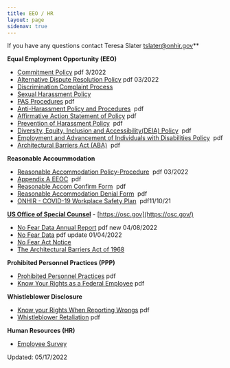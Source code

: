 ```yaml
---
title: EEO / HR
layout: page
sidenav: true
---
```


If you have any questions contact Teresa Slater [tslater@onhir.gov](mailto:tslater@onhir.gov?subject=EEO/HR%20question20from%20onhir.gov%20link)**

**Equal Employment Opportunity (EEO)**
*   [Commitment Policy]({{site.baseurl}}/assets/documents/eeo/EEO-Policy-Statement.pdf) pdf 3/2022
*   [Alternative Dispute Resolution Policy]({{site.baseurl}}/assets/documents/eeo/Alternative-Dispute-Resolution-Policy.pdf) pdf 03/2022
*   [Discrimination Complaint Process](EEO-DISCRIMINATION-COMPLAINT-PROCESS.html)
*   [Sexual Harassment Policy](eeo-sexual-harassment-policy.htm)
*   [PAS Procedures]({{site.baseurl}}/assets/documents/eeo/PAS.pdf)  pdf
*   [Anti-Harassment Policy and Procedures]({{site.baseurl}}/assets/documents/eeo/Harassment.pdf)  pdf
*   [Affirmative Action Statement of Policy]({{site.baseurl}}/assets/documents/eeo/Affirmative-Action-Statement-of-Policy.pdf) pdf
*   [Prevention of Harassment Policy]({{site.baseurl}}/assets/documents/policy/Prevention_of_Harassment_Policy.pdf)  pdf
*   [Diversity, Equity, Inclusion and Accessibility(DEIA) Policy]({{site.baseurl}}/assets/documents/policy/DEIA_Policy.pdf)  pdf
*   [Employment and Advancement of Individuals with Disabilities Policy]({{site.baseurl}}/assets/documents/policy/Individuals_with_Disabilities_Policy.pdf)  pdf
*   [Architectural Barriers Act (ABA)]({{site.baseurl}}/assets/documents/policy/Architectural_Barriers_Act_(ABA).pdf)  pdf

**Reasonable Accoummodation**
*   [Reasonable Accommodation Policy-Procedure]({{site.baseurl}}/assets/documents/policy/Reasonable_Accommodation_Policy-Procedures.pdf)  pdf  03/2022
*   [Appendix A EEOC]({{site.baseurl}}/assets/documents/policy/Appendix_A_EEOC.pdf)  pdf
*   [Reasonable Accom Confirm Form]({{site.baseurl}}/assets/documents/eeo/Reasonable_Accom_Confirm_Form.pdf)  pdf
*   [Reasonable Accommodation Denial Form]({{site.baseurl}}/assets/documents/eeo/Reasonable_Accommodation_Denial_Form.pdf)  pdf
*   [ONHIR - COVID-19 Workplace Safety Plan]({{site.baseurl}}/assets/documents/eeo/COVID-19_Workforce_Task_Force_Safety_Gidelines.pdf)  pdf11/10/21

**[US Office of Special Counsel](https://osc.gov "US Office of Special Counsel")** - [https://osc.gov](https://osc.gov/)

*   [No Fear Data Annual Report]({{site.baseurl}}/assets/documents/eeo/No-Fear-Act-Annual-Report.pdf) pdf new 04/08/2022
*   [No Fear Data]({{site.baseurl}}/assets/documents/eeo/No-FEAR-DATA.pdf) pdf update 01/04/2022   
*   [No Fear Act Notice](No-Fear-Act-Notice.html)
*   [The Architectural Barriers Act of 1968]({{site.baseurl}}/assets/documents/eeo/The%20Architectural%20Barriers%20Act%20of%201968.pdf)  

**Prohibited Personnel Practices (PPP)**

*   [Prohibited Personnel Practices]({{site.baseurl}}/assets/documents/eeo/Prohibited%20Personnel%20Practices.pdf) pdf
*   [Know Your Rights as a Federal Employee]({{site.baseurl}}/assets/documents/eeo/Know%20Your%20Rights%20as%20a%20Federal%20Employee.pdf) pdf

**Whistleblower Disclosure**

*   [Know your Rights When Reporting Wrongs]({{site.baseurl}}/assets/documents/eeo/Know%20your%20Rights%20When%20Reporting%20Wrongs.pdf) pdf
*   [Whistleblower Retaliation]({{site.baseurl}}/assets/documents/eeo/Whistleblower%20Retaliation.pdf) pdf

**Human Resources (HR)**
*   [Employee Survey](../employee-survey/index.html)

Updated: 05/17/2022

